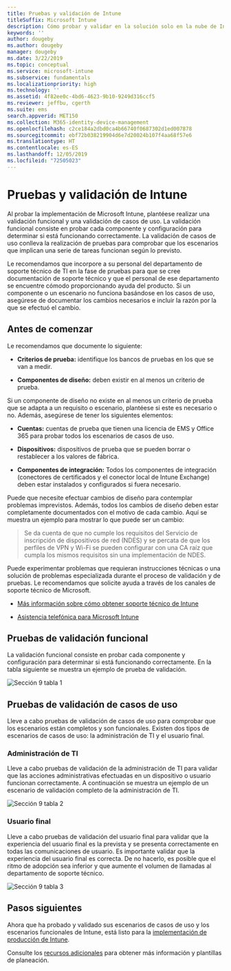 ```yaml
---
title: Pruebas y validación de Intune
titleSuffix: Microsoft Intune
description: Cómo probar y validar en la solución solo en la nube de Intune en su entorno.
keywords: ''
author: dougeby
ms.author: dougeby
manager: dougeby
ms.date: 3/22/2019
ms.topic: conceptual
ms.service: microsoft-intune
ms.subservice: fundamentals
ms.localizationpriority: high
ms.technology: ''
ms.assetid: 4f82ee0c-4bd6-4623-9b10-9249d316ccf5
ms.reviewer: jeffbu, cgerth
ms.suite: ems
search.appverid: MET150
ms.collection: M365-identity-device-management
ms.openlocfilehash: c2ce184a2dbd0ca4b66740f0687302d1ed007878
ms.sourcegitcommit: ebf72b038219904d6e7d20024b107f4aa68f57e6
ms.translationtype: HT
ms.contentlocale: es-ES
ms.lasthandoff: 12/05/2019
ms.locfileid: "72505023"
---
```

# <a name="intune-testing-and-validation"></a>Pruebas y validación de Intune

Al probar la implementación de Microsoft Intune, plantéese realizar una validación funcional y una validación de casos de uso. La validación funcional consiste en probar cada componente y configuración para determinar si está funcionando correctamente. La validación de casos de uso conlleva la realización de pruebas para comprobar que los escenarios que implican una serie de tareas funcionan según lo previsto. 

Le recomendamos que incorpore a su personal del departamento de soporte técnico de TI en la fase de pruebas para que se cree documentación de soporte técnico y que el personal de ese departamento se encuentre cómodo proporcionando ayuda del producto. Si un componente o un escenario no funciona basándose en los casos de uso, asegúrese de documentar los cambios necesarios e incluir la razón por la que se efectuó el cambio.

## <a name="before-you-begin"></a>Antes de comenzar

Le recomendamos que documente lo siguiente:

- **Criterios de prueba:** identifique los bancos de pruebas en los que se van a medir.

- **Componentes de diseño:** deben existir en al menos un criterio de prueba.

Si un componente de diseño no existe en al menos un criterio de prueba que se adapta a un requisito o escenario, plantéese si este es necesario o no. Además, asegúrese de tener los siguientes elementos:

- **Cuentas:** cuentas de prueba que tienen una licencia de EMS y Office 365 para probar todos los escenarios de casos de uso.

- **Dispositivos:** dispositivos de prueba que se pueden borrar o restablecer a los valores de fábrica.

- **Componentes de integración:** Todos los componentes de integración (conectores de certificados y el conector local de Intune Exchange) deben estar instalados y configurados si fuera necesario.

Puede que necesite efectuar cambios de diseño para contemplar problemas imprevistos. Además, todos los cambios de diseño deben estar completamente documentados con el motivo de cada cambio. Aquí se muestra un ejemplo para mostrar lo que puede ser un cambio:

<blockquote>Se da cuenta de que no cumple los requisitos del Servicio de inscripción de dispositivos de red (NDES) y se percata de que los perfiles de VPN y Wi-Fi se pueden configurar con una CA raíz que cumpla los mismos requisitos sin una implementación de NDES.</blockquote>

Puede experimentar problemas que requieran instrucciones técnicas o una solución de problemas especializada durante el proceso de validación y de pruebas. Le recomendamos que solicite ayuda a través de los canales de soporte técnico de Microsoft.

- [Más información sobre cómo obtener soporte técnico de Intune](../get-support.md)

- [Asistencia telefónica para Microsoft Intune](../get-support.md)

## <a name="functional-validation-testing"></a>Pruebas de validación funcional

La validación funcional consiste en probar cada componente y configuración para determinar si está funcionando correctamente. En la tabla siguiente se muestra un ejemplo de prueba de validación.

![Sección 9 tabla 1](./media/planning-guide-test-validation/section-9-image-1-table.PNG)

## <a name="use-case-validation-testing"></a>Pruebas de validación de casos de uso

Lleve a cabo pruebas de validación de casos de uso para comprobar que los escenarios están completos y son funcionales. Existen dos tipos de escenarios de casos de uso: la administración de TI y el usuario final.

### <a name="it-admin"></a>Administración de TI

Lleve a cabo pruebas de validación de la administración de TI para validar que las acciones administrativas efectuadas en un dispositivo o usuario funcionan correctamente. A continuación se muestra un ejemplo de un escenario de validación completo de la administración de TI.

![Sección 9 tabla 2](./media/planning-guide-test-validation/section-9-image-2-table.PNG)

### <a name="end-user"></a>Usuario final

Lleve a cabo pruebas de validación del usuario final para validar que la experiencia del usuario final es la prevista y se presenta correctamente en todas las comunicaciones de usuario. Es importante validar que la experiencia del usuario final es correcta. De no hacerlo, es posible que el ritmo de adopción sea inferior y que aumente el volumen de llamadas al departamento de soporte técnico.

![Sección 9 tabla 3](./media/planning-guide-test-validation/section-9-image-3-table.PNG)

## <a name="next-steps"></a>Pasos siguientes

Ahora que ha probado y validado sus escenarios de casos de uso y los escenarios funcionales de Intune, está listo para la [implementación de producción de Intune](../planning-guide-rollout-plan.md).

Consulte los [recursos adicionales](../planning-guide-resources.md) para obtener más información y plantillas de planeación.
